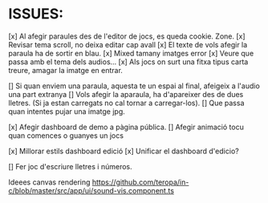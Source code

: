 

ISSUES:
====


[x] Al afegir paraules des de l'editor de jocs, 
    es queda cookie. Zone.
[x] Revisar tema scroll, no deixa editar cap avall
[x] El texte de vols afegir la paraula ha de sortir en blau.
[x] Mixed tamany imatges error
[x] Veure que passa amb el tema dels audios... 
[x] Als jocs on surt una fitxa tipus carta treure, 
   amagar la imatge en entrar. 





[] Si quan enviem una paraula, aquesta te un espai al final, 
   afeigeix a l'audio una part extranya
[] Vols afegir la aparaula, ha d'apareixer des de dues lletres.
   (Si ja estan carregats no cal tornar a carregar-los).
[] Que passa quan intentes pujar una imatge jpg.

[x] Afegir dashboard de demo a pàgina pública.
[] Afegir animació tocu quan comences o guanyes un jocs


[x] Millorar estils dashboard edició
[x] Unificar el dashboard d'edicio?


[] Fer joc d'escriure lletres i números.
   
   Ideees canvas rendering
   https://github.com/teropa/in-c/blob/master/src/app/ui/sound-vis.component.ts
